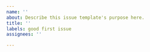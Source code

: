 ```yaml
---
name: ''
about: Describe this issue template's purpose here.
title: ''
labels: good first issue
assignees: ''

---
```



